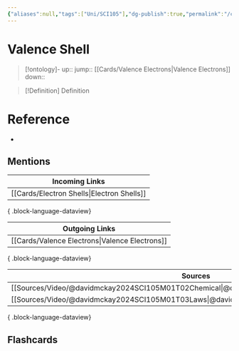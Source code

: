 ```yaml
---
{"aliases":null,"tags":["Uni/SCI105"],"dg-publish":true,"permalink":"/cards/valence-shell/","dgPassFrontmatter":true}
---
```


# Valence Shell

> [!ontology]-
> up:: 
> jump:: [[Cards/Valence Electrons\|Valence Electrons]]
> down:: 

> [!Definition] Definition
> 

# Reference
- 

## Mentions
| Incoming Links                                |
| --------------------------------------------- |
| [[Cards/Electron Shells\|Electron Shells]] |

{ .block-language-dataview}

| Outgoing Links                                    |
| ------------------------------------------------- |
| [[Cards/Valence Electrons\|Valence Electrons]] |

{ .block-language-dataview}

| Sources                                                                                       |
| --------------------------------------------------------------------------------------------- |
| [[Sources/Video/@davidmckay2024SCI105M01T02Chemical\|@davidmckay2024SCI105M01T02Chemical]] |
| [[Sources/Video/@davidmckay2024SCI105M01T03Laws\|@davidmckay2024SCI105M01T03Laws]]         |

{ .block-language-dataview}

## Flashcards 
